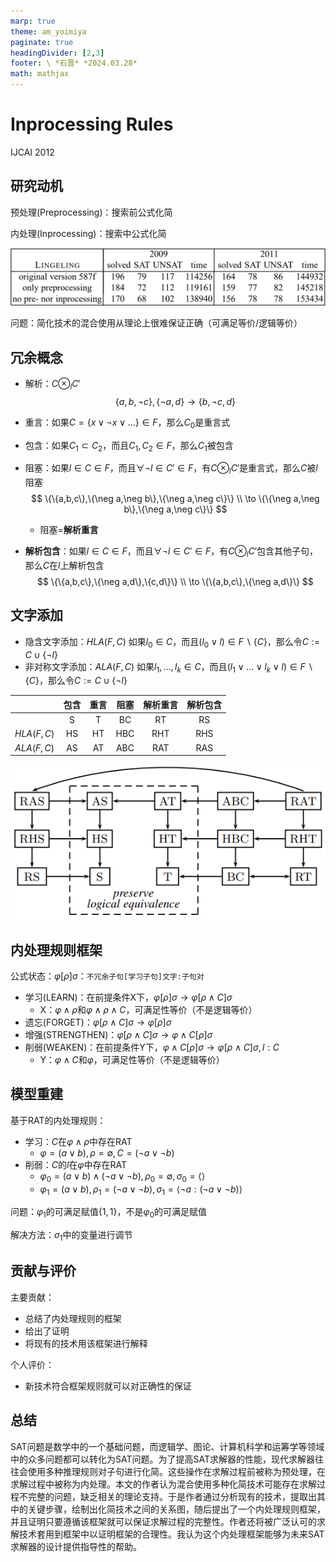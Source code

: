 ```yaml
---
marp: true
theme: am_yoimiya
paginate: true
headingDivider: [2,3]
footer: \ *石晋* *2024.03.28*
math: mathjax
---
```


<!-- _class: cover_a-->
<!-- _paginate: "" -->
<!-- _footer: "" -->

# Inprocessing Rules

IJCAI 2012

## 研究动机

预处理(Preprocessing)：搜索前公式化简

内处理(Inprocessing)：搜索中公式化简

![image-20240322194832933](./_IJCAI_2012_Inprocessing.assets/image-20240322194832933.png)

问题：简化技术的混合使用从理论上很难保证正确（可满足等价/逻辑等价）

## 冗余概念

- 解析：$C\otimes_l C'$​
  $$
  \{a,b,\neg c\},\{\neg a,d\} \to \{b,\neg c,d\}
  $$

- 重言：如果$C=\{x \lor \neg x \lor ...\}\in F$，那么$C_0$​是重言式​

- 包含：如果$C_1 \subset C_2$，而且$C_1,C_2 \in F$，那么$C_1$​被包含

- 阻塞：如果$l\in C\in F$，而且$\forall \neg l\in C'\in F$，有$C\otimes_l C'$是重言式，那么$C$被$l$​​阻塞
  $$
  \{\{a,b,c\},\{\neg a,\neg b\},\{\neg a,\neg c\}\} \\
  \to \{\{\neg a,\neg b\},\{\neg a,\neg c\}\}
  $$

  - 阻塞\=**解析重言**

- **解析包含**：如果$l\in C\in F$，而且$\forall \neg l\in C'\in F$，有$C\otimes_l C'$包含其他子句，那么$C$在$l$上解析包含
  $$
  \{\{a,b,c\},\{\neg a,d\},\{c,d\}\} \\
  \to \{\{a,b,c\},\{\neg a,d\}\}
  $$

## 文字添加

<!-- _class: cols-2-46 -->

<div class=ldiv>

- 隐含文字添加：$HLA(F,C)$
  如果$l_0\in C$，而且$(l_0 \lor l)\in F \backslash \{C\}$，那么令$C:=C\cup\{\neg l\}$​
- 非对称文字添加：$ALA(F,C)$
  如果$l_1,...,l_k \in C$，而且$(l_1\lor...\lor l_k \lor l)\in F \backslash \{C\}$，那么令$C:=C\cup \{\neg l\}$​

</div>

<div class=rdiv>

|            | 包含 | 重言 | 阻塞 | 解析重言 | 解析包含 |
| :--------: | :--: | :--: | :--: | :------: | :------: |
|            |  S   |  T   |  BC  |    RT    |    RS    |
| $HLA(F,C)$ |  HS  |  HT  | HBC  |   RHT    |   RHS    |
| $ALA(F,C)$ |  AS  |  AT  | ABC  |   RAT    |   RAS    |

![#c](./_IJCAI_2012_Inprocessing.assets/image-20240323150931031.png)

</div>

## 内处理规则框架

公式状态：$\varphi [\rho]\sigma$：`不冗余子句[学习子句]文字:子句对`

- 学习(LEARN)：在前提条件X下，$\varphi [\rho]\sigma \to \varphi [\rho \land C]\sigma$​
  - X：$\varphi \land \rho$和$\varphi \land \rho \land C$​，可满足性等价（不是逻辑等价）
- 遗忘(FORGET)：$\varphi [\rho\land C]\sigma \to \varphi [\rho ]\sigma$
- 增强(STRENGTHEN)：$\varphi [\rho\land C]\sigma \to \varphi \land C[\rho ]\sigma$
- 削弱(WEAKEN)：在前提条件Y下，$\varphi\land C [\rho]\sigma \to \varphi [\rho \land C]\sigma,l:C$​
  - Y：$\varphi \land C$和$\varphi$​，可满足性等价（不是逻辑等价）

## 模型重建

基于RAT的内处理规则：

- 学习：$C$在$\varphi \land \rho$​中存在RAT
  - $\varphi=(a\lor b), \rho=\emptyset, C=(\neg a\lor\neg b)$
- 削弱：$C$的$l$在$\varphi$​​中存在RAT
  - $\varphi_0=(a\lor b)\land (\neg a\lor\neg b), \rho_0=\emptyset, \sigma_0=\langle\rangle$
  - $\varphi_1=(a\lor b) ,\rho_1=(\neg a\lor\neg b), \sigma_1=\langle\neg a:(\neg a \lor \neg b)\rangle$​

问题：$\varphi_1$的可满足赋值$\{1,1\}$，不是$\varphi_0$的可满足赋值

解决方法：$\sigma_1$​中的变量进行调节

## 贡献与评价

主要贡献：

- 总结了内处理规则的框架
- 给出了证明
- 将现有的技术用该框架进行解释

个人评价：

- 新技术符合框架规则就可以对正确性的保证

## 总结

SAT问题是数学中的一个基础问题，而逻辑学、图论、计算机科学和运筹学等领域中的众多问题都可以转化为SAT问题。为了提高SAT求解器的性能，现代求解器往往会使用多种推理规则对子句进行化简。这些操作在求解过程前被称为预处理，在求解过程中被称为内处理。本文的作者认为混合使用多种化简技术可能存在求解过程不完整的问题，缺乏相关的理论支持。于是作者通过分析现有的技术，提取出其中的关键步骤，绘制出化简技术之间的关系图，随后提出了一个内处理规则框架，并且证明只要遵循该框架就可以保证求解过程的完整性。作者还将被广泛认可的求解技术套用到框架中以证明框架的合理性。我认为这个内处理框架能够为未来SAT求解器的设计提供指导性的帮助。
